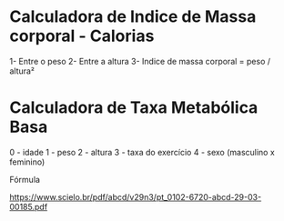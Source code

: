 # Calculadora de Indice de Massa corporal - Calorias

1- Entre o peso
2- Entre a altura
3- Indice de massa corporal = peso / altura²

# Calculadora de Taxa Metabólica Basa

0 - idade
1 - peso 
2 - altura
3 - taxa do exercício
4 - sexo (masculino x feminino)

Fórmula


https://www.scielo.br/pdf/abcd/v29n3/pt_0102-6720-abcd-29-03-00185.pdf


